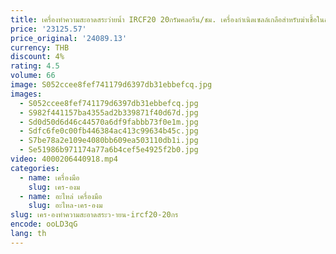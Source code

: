 ```yaml
---
title: เครื่องทำความสะอาดสระว่ายน้ำ IRCF20 20กรัมคลอรีน/ชม. เครื่องกำเนิดเซลล์เกลือสำหรับฆ่าเชื้อในสระว่ายน้ำ
price: '23125.57'
price_original: '24089.13'
currency: THB
discount: 4%
rating: 4.5
volume: 66
image: S052ccee8fef741179d6397db31ebbefcq.jpg
images:
  - S052ccee8fef741179d6397db31ebbefcq.jpg
  - S982f441157ba4355ad2b339871f40d67d.jpg
  - Sd0d50d6d46c44570a6df9fabbb73f0e1m.jpg
  - Sdfc6fe0c00fb446384ac413c99634b45c.jpg
  - S7be78a2e109e4080bb609ea503110db1i.jpg
  - Se51986b971174a77a6b4cef5e4925f2b0.jpg
video: 4000206440918.mp4
categories:
  - name: เครื่องมือ
    slug: เคร-องม
  - name: อะไหล่ เครื่องมือ
    slug: อะไหล-เคร-องม
slug: เคร-องทำความสะอาดสระว-ายน-ircf20-20กร
encode: ooLD3qG
lang: th
---
```

  